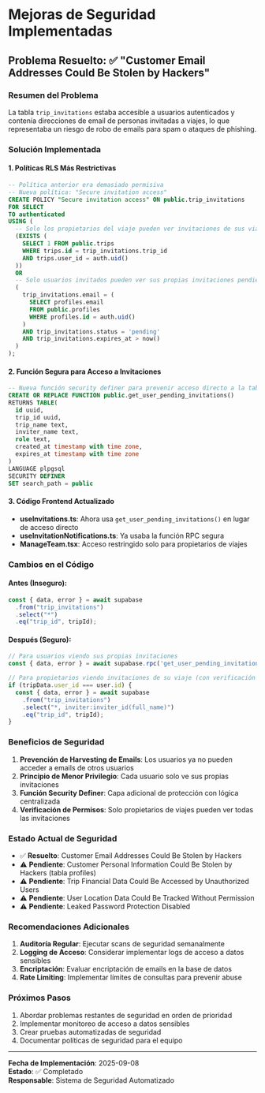 # Mejoras de Seguridad Implementadas

## Problema Resuelto: ✅ "Customer Email Addresses Could Be Stolen by Hackers"

### Resumen del Problema
La tabla `trip_invitations` estaba accesible a usuarios autenticados y contenía direcciones de email de personas invitadas a viajes, lo que representaba un riesgo de robo de emails para spam o ataques de phishing.

### Solución Implementada

#### 1. Políticas RLS Más Restrictivas
```sql
-- Política anterior era demasiado permisiva
-- Nueva política: "Secure invitation access"
CREATE POLICY "Secure invitation access" ON public.trip_invitations
FOR SELECT
TO authenticated
USING (
  -- Solo los propietarios del viaje pueden ver invitaciones de sus viajes
  (EXISTS (
    SELECT 1 FROM public.trips 
    WHERE trips.id = trip_invitations.trip_id 
    AND trips.user_id = auth.uid()
  ))
  OR
  -- Solo usuarios invitados pueden ver sus propias invitaciones pendientes
  (
    trip_invitations.email = (
      SELECT profiles.email 
      FROM public.profiles 
      WHERE profiles.id = auth.uid()
    )
    AND trip_invitations.status = 'pending'
    AND trip_invitations.expires_at > now()
  )
);
```

#### 2. Función Segura para Acceso a Invitaciones
```sql
-- Nueva función security definer para prevenir acceso directo a la tabla
CREATE OR REPLACE FUNCTION public.get_user_pending_invitations()
RETURNS TABLE(
  id uuid,
  trip_id uuid,
  trip_name text,
  inviter_name text,
  role text,
  created_at timestamp with time zone,
  expires_at timestamp with time zone
)
LANGUAGE plpgsql
SECURITY DEFINER
SET search_path = public
```

#### 3. Código Frontend Actualizado
- **useInvitations.ts**: Ahora usa `get_user_pending_invitations()` en lugar de acceso directo
- **useInvitationNotifications.ts**: Ya usaba la función RPC segura
- **ManageTeam.tsx**: Acceso restringido solo para propietarios de viajes

### Cambios en el Código

#### Antes (Inseguro):
```typescript
const { data, error } = await supabase
  .from("trip_invitations")
  .select("*")
  .eq("trip_id", tripId);
```

#### Después (Seguro):
```typescript
// Para usuarios viendo sus propias invitaciones
const { data, error } = await supabase.rpc('get_user_pending_invitations');

// Para propietarios viendo invitaciones de su viaje (con verificación de permisos)
if (tripData.user_id === user.id) {
  const { data, error } = await supabase
    .from("trip_invitations")
    .select("*, inviter:inviter_id(full_name)")
    .eq("trip_id", tripId);
}
```

### Beneficios de Seguridad

1. **Prevención de Harvesting de Emails**: Los usuarios ya no pueden acceder a emails de otros usuarios
2. **Principio de Menor Privilegio**: Cada usuario solo ve sus propias invitaciones
3. **Función Security Definer**: Capa adicional de protección con lógica centralizada
4. **Verificación de Permisos**: Solo propietarios de viajes pueden ver todas las invitaciones

### Estado Actual de Seguridad
- ✅ **Resuelto**: Customer Email Addresses Could Be Stolen by Hackers
- ⚠️ **Pendiente**: Customer Personal Information Could Be Stolen by Hackers (tabla profiles)
- ⚠️ **Pendiente**: Trip Financial Data Could Be Accessed by Unauthorized Users
- ⚠️ **Pendiente**: User Location Data Could Be Tracked Without Permission
- ⚠️ **Pendiente**: Leaked Password Protection Disabled

### Recomendaciones Adicionales

1. **Auditoría Regular**: Ejecutar scans de seguridad semanalmente
2. **Logging de Acceso**: Considerar implementar logs de acceso a datos sensibles
3. **Encriptación**: Evaluar encriptación de emails en la base de datos
4. **Rate Limiting**: Implementar límites de consultas para prevenir abuse

### Próximos Pasos

1. Abordar problemas restantes de seguridad en orden de prioridad
2. Implementar monitoreo de acceso a datos sensibles
3. Crear pruebas automatizadas de seguridad
4. Documentar políticas de seguridad para el equipo

---

**Fecha de Implementación**: 2025-09-08  
**Estado**: ✅ Completado  
**Responsable**: Sistema de Seguridad Automatizado